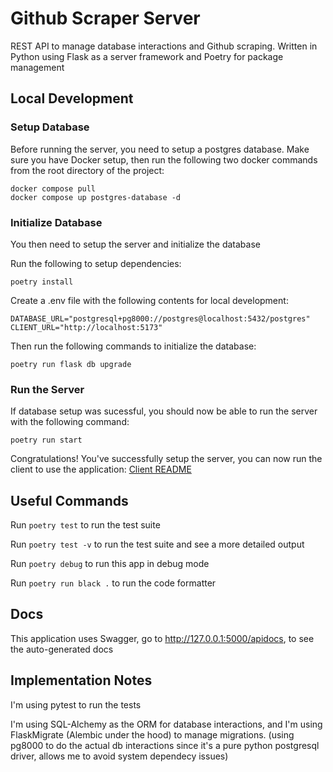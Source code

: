 # Github Scraper Server

REST API to manage database interactions and Github scraping. Written in Python using Flask as a server framework and Poetry for package management

## Local Development

### Setup Database

Before running the server, you need to setup a postgres database. Make sure you have Docker setup, then run the following two docker commands from the root directory of the project:

```
docker compose pull
docker compose up postgres-database -d
```

### Initialize Database

You then need to setup the server and initialize the database

Run the following to setup dependencies:

```
poetry install
```

Create a .env file with the following contents for local development:

```
DATABASE_URL="postgresql+pg8000://postgres@localhost:5432/postgres"
CLIENT_URL="http://localhost:5173"
```

Then run the following commands to initialize the database:

```
poetry run flask db upgrade
```

### Run the Server

If database setup was sucessful, you should now be able to run the server with the following command:

```
poetry run start
```

Congratulations! You've successfully setup the server, you can now run the client to use the application: [Client README](../client/README.md)

## Useful Commands

Run `poetry test` to run the test suite

Run `poetry test -v` to run the test suite and see a more detailed output

Run `poetry debug` to run this app in debug mode

Run `poetry run black .` to run the code formatter

## Docs

This application uses Swagger, go to http://127.0.0.1:5000/apidocs, to see the auto-generated docs

## Implementation Notes

I'm using pytest to run the tests

I'm using SQL-Alchemy as the ORM for database interactions, and I'm using FlaskMigrate (Alembic under the hood) to manage migrations. (using pg8000 to do the actual db interactions since it's a pure python postgresql driver, allows me to avoid system dependecy issues)
